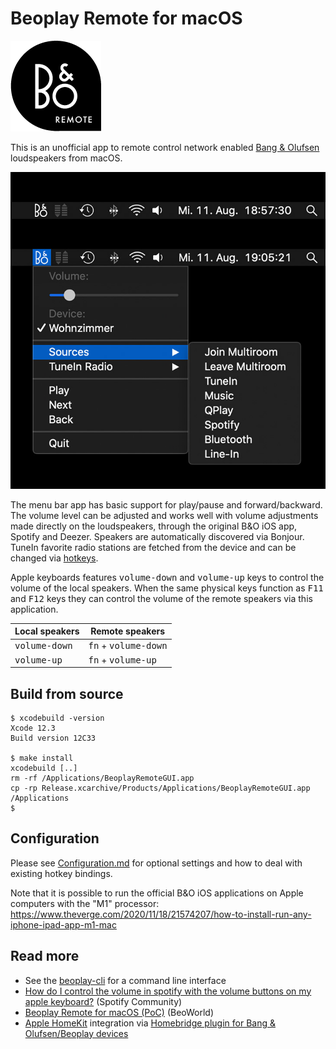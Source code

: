 # Beoplay Remote for macOS

![test image size](./screenshot_app_icon.png)

This is an unofficial app to remote control network enabled [Bang & Olufsen](https://www.bang-olufsen.com/) loudspeakers from macOS.

![Screenshot](./screenshot.jpg)

The menu bar app has basic support for play/pause and forward/backward. The volume level can be adjusted and works well with volume adjustments made directly on the loudspeakers, through the original B&O iOS app, Spotify and Deezer. Speakers are automatically discovered via Bonjour. TuneIn favorite radio stations are fetched from the device and can be changed via [hotkeys](Configuration.md#hotkeys--keyboard-shortcuts).



Apple keyboards features <kbd>volume-down</kbd> and <kbd>volume-up</kbd> keys to control the volume of the local speakers. When the same physical keys function as <kbd>F11</kbd> and <kbd>F12</kbd> keys they can control the volume of the remote speakers via this application.

| Local speakers           | Remote speakers                        |
| ------------------------ | -------------------------------------- |
| <kbd>volume-down</kbd>   | <kbd>fn</kbd> + <kbd>volume-down</kbd> |
| <kbd>volume-up</kbd>     | <kbd>fn</kbd> + <kbd>volume-up</kbd>   |


## Build from source
```
$ xcodebuild -version
Xcode 12.3
Build version 12C33

$ make install
xcodebuild [..]
rm -rf /Applications/BeoplayRemoteGUI.app
cp -rp Release.xcarchive/Products/Applications/BeoplayRemoteGUI.app /Applications
$
```


## Configuration
Please see [Configuration.md](Configuration.md) for optional settings and how to deal with existing hotkey bindings.

Note that it is possible to run the official B&O iOS applications on Apple computers with the "M1" processor: https://www.theverge.com/2020/11/18/21574207/how-to-install-run-any-iphone-ipad-app-m1-mac


## Read more
* See the [beoplay-cli](https://github.com/tlk/beoplay-macos-remote-cli) for a command line interface
* [How do I control the volume in spotify with the volume buttons on my apple keyboard?](https://community.spotify.com/t5/Desktop-Mac/How-do-I-control-the-volume-in-spotify-with-the-volume-buttons/m-p/4726068) (Spotify Community)
* [Beoplay Remote for macOS (PoC)](https://forum.beoworld.org/forums/t/37724.aspx) (BeoWorld)
* [Apple HomeKit](https://en.wikipedia.org/wiki/HomeKit) integration via [Homebridge plugin for Bang & Olufsen/Beoplay devices](https://github.com/connectjunkie/homebridge-beoplay)
